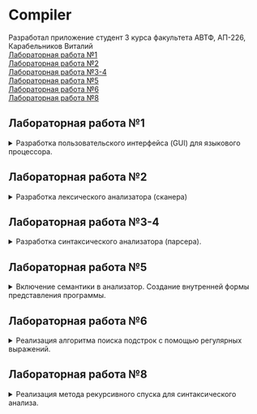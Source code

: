 # Compiler
Разработал приложение студент 3 курса факультета АВТФ, АП-226,  
Карабельников Виталий  
[Лабораторная работа №1](#лабораторная-работа-1)  
[Лабораторная работа №2](#лабораторная-работа-2)  
[Лабораторная работа №3-4](#лабораторная-работа-3-4)  
[Лабораторная работа №5](#лабораторная-работа-5)  
[Лабораторная работа №6](#лабораторная-работа-6)  
[Лабораторная работа №8](#лабораторная-работа-8)

## Лабораторная работа №1
<details>
  <summary>
    Разработка пользовательского интерфейса (GUI) для языкового процессора.  
  </summary>
  
  Данная лабораторная работа является практической частью курсовой работы по дисциплине "Теория формальных языков и компиляторов"  
Цель работы: Разработать приложение – текстовый редактор.   

Данное приложение успешно разработано и соответствует всем заявленным требованиям и дополнительным задачам.

Выполнены представленные ниже требования:  
•  Графический интерфейс пользователя (GUI)  
•  Приложение запускается и корректно работает на компьютере без установленной среды разработки (IDE).  
•  Заголовок окна  
•  Дизайн интерфейса соответствии с заданным примером  
•  Функциональность меню и панели инструментов  
•  Реакция на изменение размера окна  
•  Изменение соотношения размеров областей  
•  Полосы прокрутки  
•  При открытии нового файла или выходе из программы приложение предлагает сохранить изменения в файле, если пользователь редактировал текст.  

Реализация дополнительных заданий:

•  Изменение размеров текста  
•  Окно редактирования реализовано в виде интерфейса с вкладками, позволяя пользователю одновременно работать с несколькими текстовыми файлами.  
•  Интернационализация  
•  Нумерация строк  
•  Открытие файла перетаскиванием  
•  Строка состояния  
•  Подсветка синтаксиса  
•  Интерфейс с вкладками (окно вывода результатов)  
•  Отображение ошибок в виде таблицы  
•  Горячие клавиши  
</details>

## Лабораторная работа №2
<details>
  <summary>
  Разработка лексического анализатора (сканера)
  </summary>
  
  Цель работы: Изучить назначение лексического анализатора. Спроектировать алгоритм и выполнить программную реализацию сканера.  
  В соответствии с вариантом задания необходимо:
  
  •  Спроектировать диаграмму состояний сканера.  
  •  Разработать лексический анализатор, позволяющий выделить в тексте лексемы, иные символы считать недопустимыми.  
  •  Встроить сканер в ранее разработанный интерфейс текстового редактора. Учесть, что текст для разбора может состоять из множества строк.  

  Вариант 43 - _Объявление перечисления на языке C++_  
  Примеры допустимых строк:  
  ```
  enum class Weekday {Monday, Tuesday, Wednesday, Thursday, Friday, Saturday, Sunday};
  enum class Operation {Add, Subtract, Multiply};
  ```
  ## Диаграмма состояний сканера  
  ![Диаграмма состояний сканера](https://github.com/user-attachments/assets/04a7a056-0ccd-4bed-91c4-7bda52cc23f6)

  ## Тестовые примеры  
  ![image](https://github.com/user-attachments/assets/4d6b7506-529a-44f2-981e-b582913ec333)  
  ![image](https://github.com/user-attachments/assets/f9fab2ba-0172-457a-814e-4f2fae61a569)
  ![image](https://github.com/user-attachments/assets/935c3ed2-aed3-4afb-94b9-2f5fe0d34034)

</details>
 
## Лабораторная работа №3-4
<details>
  <summary>
    Разработка синтаксического анализатора (парсера).
  </summary>

  Вариант 43 - _Объявление перечисления на языке C++_  
  Примеры допустимых строк:  
  ```
  enum class Weekday {Monday, Tuesday, Wednesday, Thursday, Friday, Saturday, Sunday};
  enum class Operation {Add, Subtract, Multiply};
  enum class FirstDay {Monday};
  ```  
  Разработанная грамматика:
  1.	‹Start› → ‘enum’‹Space1›
2.	‹Space1› → ‘ ’‹Class›
3.	‹Class› → ‘class’‹Space2›
4.	‹Space2› → ‘ ’‹Id›
5.	‹Id› → ‹Letter›‹IdRem›
6.	‹IdRem› → ‹Symbols›‹IdRem›
7.	‹IdRem› → ‘{’‹IdArg›
8.	‹IdArg› → ‹Letter›‹IdArgRem›
9.	‹IdArgRem› → ‹Symbols›‹IdArgRem›
10.	‹IdArgRem› → ‘,’‹IdArg›
11.	‹IdArgRem› → ‘}’‹End›
12.	‹End› → ‘;’  
•	‹Letter› → “a” | “b” | “c” | ... | “z” | “A” | “B” | “C” | ... | “Z”  
•	‹Symbols› → “a” | “b” | “c” | ... | “z” | “A” | “B” | “C” | ... | “Z”| “0” | “1” | “2” | “3” | “4” | “5” | “6” | “7” | “8” | “9” | “_”   
Следуя введенному формальному определению грамматики, представим G[‹Start›] ее составляющими:  
•	Z = ‹Start›;  
•	VT = {a, b, c, ..., z, A, B, C, ..., Z,{, },;,_, 0, 1, 2, ..., 9, enum, class};  
•	VN = {‹Start›, ‹Space1›, ‹Class›, ‹Space2›, ‹Id›, ‹IdRem›, ‹IdArg›, ‹IdArgRem›, ‹Letter›, ‹Symbols›, ‹End›}.

Классификация грамматики:  
Согласно классификации Хомского, грамматика G[‹Start›] является автоматной.  
Все правила относятся к классу праворекурсивных продукций (A → aB | a | ε), следовательно, грамматика является полностью автоматной.  
## Граф конечного автомата
![image](https://github.com/user-attachments/assets/1d109f4d-2332-4835-9a10-293b04fa27cb)

## Тестовые примеры
Пример с корректной структурой:
![1](https://github.com/user-attachments/assets/8374f94d-0dbd-407a-80be-4fcab19dc0e5)
Примеры с ошибками:
![2](https://github.com/user-attachments/assets/5504d25c-74ce-4b9a-8bb0-89a4ba7bb021)
![3](https://github.com/user-attachments/assets/e885c482-e82a-48bd-86d3-b2150951d32e)

</details>

## Лабораторная работа №5
<details>
  <summary>
    Включение семантики в анализатор. Создание внутренней формы представления программы.
  </summary>
Цель работы: Дополнить анализатор, разработанный в рамках лабораторных работ, этапом формирования внутренней формы представления программы.
 
2 вариант. В качестве внутренней формы представления программы выберем тетрады.  
Тетрада имеет четыре поля: op, arg1, arg2 и result.  
Задание:  
Реализовать в текстовом редакторе поиск лексических и синтаксических ошибок для грамматики G[<E>]. Реализовать данную КС-граммматику методом рекурсивного спуска:  
1. E → TA 
2. A → ε | + TA | - TA 
3. T → ОВ 
4. В → ε | *ОВ | /ОВ 
5. О → id | (E) 
6. id → letter {letter}
  
Реализовать алгоритм записи выражений в форме тетрад.  
Примеры допустимых строк:  
  ```
  x = y + z
  result = a * b - c / d
  value = (x + y) * (a - b)
  ```

## Тестовые примеры
![51](https://github.com/user-attachments/assets/65af3bb4-7d7f-4d39-987d-9182a16b602b)
![52](https://github.com/user-attachments/assets/ebb191ab-232f-4d7f-b9dd-1f018fb46950)
![53](https://github.com/user-attachments/assets/ce4eceec-e667-4271-8214-cb049d19bc1e)

</details>

## Лабораторная работа №6
<details>
  <summary>
    Реализация алгоритма поиска подстрок с помощью регулярных выражений.
  </summary>
 
### 1. Построить РВ, описывающее российские почтовые индексы.
Регулярное выражение:  
```
\d{3}\s?\d{3}
```
### 2. Построить РВ, описывающее ФИО человека на русском языке (фамилия полностью и инициалы имени и отчества).
Регулярное выражение:  
```
[А-ЯЁ][а-яё]+\s[А-ЯЁ]\s*\.\s*[А-ЯЁ]\s*\.
```
### 3. Построить РВ, описывающее URL-ссылку на веб-страницу на латинице (с различными протоколами HTTP, HTTPS, FTP).
Регулярное выражение:  
```
(https?|ftp):\/\/[a-z0-9\-]+(\.[a-z0-9\-]+)*(:[0-9]+)?(\/[^\s]*)?
```
 
## Тестовые примеры
![61](https://github.com/user-attachments/assets/ed3a3257-da09-4d49-a93a-575d1083263c)
![62](https://github.com/user-attachments/assets/a667a079-44ae-4949-b447-fcb7993ed81b)
![63](https://github.com/user-attachments/assets/78d190a4-c0fd-47e1-80cd-1c1370dabf4f)
![64](https://github.com/user-attachments/assets/4c00a6d8-4956-4b5a-9f0a-21b11c58be09)

## Дополнительное задание  
Для задачи из 3 блока необходимо реализовать алгоритм поиска подстрок в тексте, перейдя к графу автомата.  
Граф автомата:  
![image](https://github.com/user-attachments/assets/bc1f3959-a167-4bda-8a89-c2e00686a275)

</details>

## Лабораторная работа №8
<details>
  <summary>
    Реализация метода рекурсивного спуска для синтаксического анализа.
  </summary>
Грамматика: 
G[E]: 
1. E → TA 
2. A → ε | + TA | - TA  
3. T → ОВ 
4. В → ε | *ОВ | /ОВ 
5. О → num | id | (E) 
num – числовая константа Ц{Ц}, 
id – идентификатор Б{Б|Ц}, 
Б – {a, b, c, ...z, A, B, …, Z}, 
Ц – {0, 1, …, 9} 

Язык: 
![image](https://github.com/user-attachments/assets/f3ba0d5f-8930-4521-b129-91bf5718ce11)

Классификация грамматики:
Контекстно-свободная

Схема вызова функций: 


## Тестовые примеры 
![image](https://github.com/user-attachments/assets/d488e432-9b86-4372-9a72-fb7ec25884fb) 
![image](https://github.com/user-attachments/assets/8d63c6b2-1521-4cd0-bf9b-96eb7370de9a)

## Дополнительное задание 
Реализовать для своего варианта задания в данной лабораторной работе алгоритм лексического анализа (лексемная декомпозиция и поиск лексических ошибок). 

Диаграмма сканера:

Тестовые примеры: 
Корректный ввод:
![image](https://github.com/user-attachments/assets/1e2d50c5-579d-4f9d-be9d-f1d9c2e62f98)
![image](https://github.com/user-attachments/assets/9813d57f-b71e-4f9b-a38a-29e5d2199e5d)

Ошибки:
![image](https://github.com/user-attachments/assets/82c70661-9a60-424a-8dcf-a7071889c7ec)
![image](https://github.com/user-attachments/assets/e2568007-f022-4be3-a834-0a0a41a0c6bf)
![image](https://github.com/user-attachments/assets/c41fab8d-e50a-407b-8e02-564e1124bf71)
</details>
